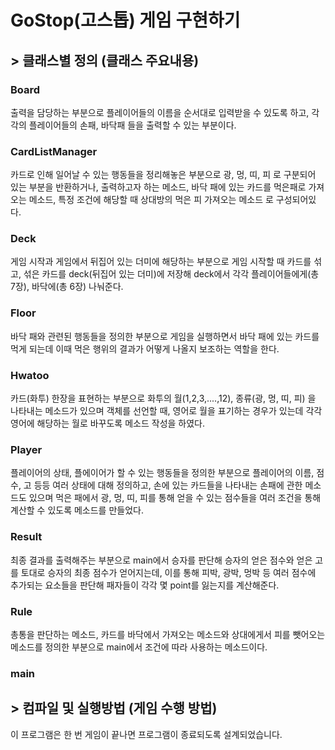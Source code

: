 
# GoStop(고스톱) 게임 구현하기

## > 클래스별 정의 (클래스 주요내용)

### Board
  출력을 담당하는 부분으로 
  플레이어들의 이름을 순서대로 입력받을 수 있도록 하고,
  각각의 플레이어들의 손패, 바닥패 들을 출력할 수 있는 부분이다.

### CardListManager
  카드로 인해 일어날 수 있는 행동들을 정리해놓은 부분으로
  광, 멍, 띠, 피 로 구분되어 있는 부분을 반환하거나, 출력하고자 하는 메소드,
  바닥 패에 있는 카드를 먹은패로 가져오는 메소드, 
  특정 조건에 해당할 때 상대방의 먹은 피 가져오는 메소드 로 구성되어있다.

### Deck
  게임 시작과 게임에서 뒤집어 있는 더미에 해당하는 부분으로
  게임 시작할 때 카드를 섞고, 섞은 카드를 deck(뒤집어 있는 더미)에 저장해 
  deck에서 각각 플레이어들에게(총 7장), 바닥에(총 6장) 나눠준다.

### Floor 
  바닥 패와 관련된 행동들을 정의한 부분으로
  게임을 실행하면서 바닥 패에 있는 카드를 먹게 되는데 
  이때 먹은 행위의 결과가 어떻게 나올지 보조하는 역할을 한다.

### Hwatoo
  카드(화투) 한장을 표현하는 부분으로
  화투의 월(1,2,3,....,12), 종류(광, 멍, 띠, 피) 을 나타내는 메소드가 있으며
  객체를 선언할 때, 영어로 월을 표기하는 경우가 있는데
  각각 영어에 해당하는 월로 바꾸도록 메소드 작성을 하였다.

### Player
  플레이어의 상태, 플에이어가 할 수 있는 행동들을 정의한 부분으로
  플레이어의 이름, 점수, 고 등등 여러 상태에 대해 정의하고,
  손에 있는 카드들을 나타내는 손패에 관한 메소드도 있으며
  먹은 패에서 광, 멍, 띠, 피를 통해 얻을 수 있는 점수들을
  여러 조건을 통해 계산할 수 있도록 메소드를 만들었다.

### Result 
  최종 결과를 출력해주는 부분으로
  main에서 승자를 판단해 승자의 얻은 점수와 얻은 고 를 토대로 
  승자의 최종 점수가 얻어지는데,
  이를 통해 피박, 광박, 멍박 등 여러 점수에 추가되는 요소들을 판단해
  패자들이 각각 몇 point를 잃는지를 계산해준다.

### Rule
  총통을 판단하는 메소드, 카드를 바닥에서 가져오는 메소드와
  상대에게서 피를  뺏어오는 메소드를 정의한 부분으로
  main에서 조건에 따라 사용하는 메소드이다.

### main



## > 컴파일 및 실행방법 (게임 수행 방법)


이 프로그램은 한 번 게임이 끝나면 프로그램이 종료되도록 설계되었습니다.






